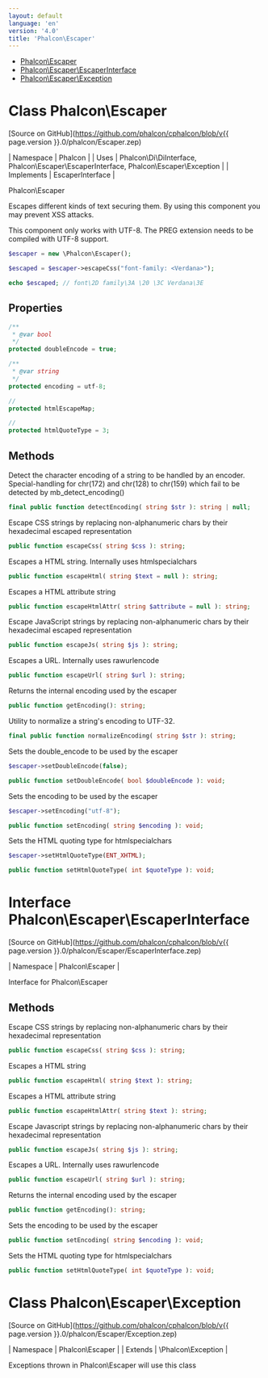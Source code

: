 ```yaml
---
layout: default
language: 'en'
version: '4.0'
title: 'Phalcon\Escaper'
---
```


* [Phalcon\Escaper](#escaper)
* [Phalcon\Escaper\EscaperInterface](#escaper-escaperinterface)
* [Phalcon\Escaper\Exception](#escaper-exception)

<h1 id="escaper">Class Phalcon\Escaper</h1>

[Source on GitHub](https://github.com/phalcon/cphalcon/blob/v{{ page.version }}.0/phalcon/Escaper.zep)

| Namespace  | Phalcon |
| Uses       | Phalcon\Di\DiInterface, Phalcon\Escaper\EscaperInterface, Phalcon\Escaper\Exception |
| Implements | EscaperInterface |

Phalcon\Escaper

Escapes different kinds of text securing them. By using this component you
may prevent XSS attacks.

This component only works with UTF-8. The PREG extension needs to be compiled
with UTF-8 support.

```php
$escaper = new \Phalcon\Escaper();

$escaped = $escaper->escapeCss("font-family: <Verdana>");

echo $escaped; // font\2D family\3A \20 \3C Verdana\3E
```


## Properties
```php
/**
 * @var bool
 */
protected doubleEncode = true;

/**
 * @var string
 */
protected encoding = utf-8;

//
protected htmlEscapeMap;

//
protected htmlQuoteType = 3;

```

## Methods

Detect the character encoding of a string to be handled by an encoder.
Special-handling for chr(172) and chr(128) to chr(159) which fail to be
detected by mb_detect_encoding()
```php
final public function detectEncoding( string $str ): string | null;
```

Escape CSS strings by replacing non-alphanumeric chars by their
hexadecimal escaped representation
```php
public function escapeCss( string $css ): string;
```

Escapes a HTML string. Internally uses htmlspecialchars
```php
public function escapeHtml( string $text = null ): string;
```

Escapes a HTML attribute string
```php
public function escapeHtmlAttr( string $attribute = null ): string;
```

Escape JavaScript strings by replacing non-alphanumeric chars by their
hexadecimal escaped representation
```php
public function escapeJs( string $js ): string;
```

Escapes a URL. Internally uses rawurlencode
```php
public function escapeUrl( string $url ): string;
```

Returns the internal encoding used by the escaper
```php
public function getEncoding(): string;
```

Utility to normalize a string's encoding to UTF-32.
```php
final public function normalizeEncoding( string $str ): string;
```

Sets the double_encode to be used by the escaper

```php
$escaper->setDoubleEncode(false);
```
```php
public function setDoubleEncode( bool $doubleEncode ): void;
```

Sets the encoding to be used by the escaper

```php
$escaper->setEncoding("utf-8");
```
```php
public function setEncoding( string $encoding ): void;
```

Sets the HTML quoting type for htmlspecialchars

```php
$escaper->setHtmlQuoteType(ENT_XHTML);
```
```php
public function setHtmlQuoteType( int $quoteType ): void;
```



<h1 id="escaper-escaperinterface">Interface Phalcon\Escaper\EscaperInterface</h1>

[Source on GitHub](https://github.com/phalcon/cphalcon/blob/v{{ page.version }}.0/phalcon/Escaper/EscaperInterface.zep)

| Namespace  | Phalcon\Escaper |

Interface for Phalcon\Escaper


## Methods

Escape CSS strings by replacing non-alphanumeric chars by their
hexadecimal representation
```php
public function escapeCss( string $css ): string;
```

Escapes a HTML string
```php
public function escapeHtml( string $text ): string;
```

Escapes a HTML attribute string
```php
public function escapeHtmlAttr( string $text ): string;
```

Escape Javascript strings by replacing non-alphanumeric chars by their
hexadecimal representation
```php
public function escapeJs( string $js ): string;
```

Escapes a URL. Internally uses rawurlencode
```php
public function escapeUrl( string $url ): string;
```

Returns the internal encoding used by the escaper
```php
public function getEncoding(): string;
```

Sets the encoding to be used by the escaper
```php
public function setEncoding( string $encoding ): void;
```

Sets the HTML quoting type for htmlspecialchars
```php
public function setHtmlQuoteType( int $quoteType ): void;
```



<h1 id="escaper-exception">Class Phalcon\Escaper\Exception</h1>

[Source on GitHub](https://github.com/phalcon/cphalcon/blob/v{{ page.version }}.0/phalcon/Escaper/Exception.zep)

| Namespace  | Phalcon\Escaper |
| Extends    | \Phalcon\Exception |

Exceptions thrown in Phalcon\Escaper will use this class

